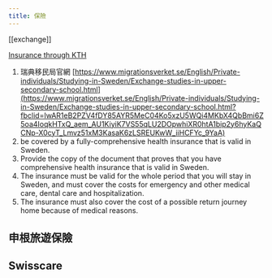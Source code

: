 ```yaml
---
title: 保險
---
```

[[exchange]]

[Insurance through KTH](https://www.kth.se/en/student/studier/newatkth/exchange-student/insurance-1.366220)

1. 瑞典移民局官網 [https://www.migrationsverket.se/English/Private-individuals/Studying-in-Sweden/Exchange-studies-in-upper-secondary-school.html](https://www.migrationsverket.se/English/Private-individuals/Studying-in-Sweden/Exchange-studies-in-upper-secondary-school.html?fbclid=IwAR1eB2PZV4fDY85AYR5MeC04Ko5xzU5WQi4MKbX4QbBmi6Z5oa4IoqkHTxQ_aem_AU1KiyiK7VS55qLU2DOpwhiXR0htA1bip2y6hyKaQCNp-X0cyT_Lmvz51xM3KasaK6zLSREUKwW_iiHCFYc_9YaA) 
2. be covered by a fully-comprehensive health insurance that is valid in Sweden. 
3. Provide the copy of the document that proves that you have comprehensive health insurance that is valid in Sweden. 
4. The insurance must be valid for the whole period that you will stay in Sweden, and must cover the costs for emergency and other medical care, dental care and hospitalization. 
5. The insurance must also cover the cost of a possible return journey home because of medical reasons.

## 申根旅遊保險

## Swisscare